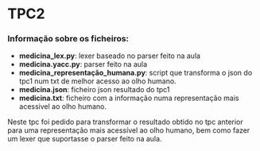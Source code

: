 
# TPC2

### Informação sobre os ficheiros:
* **medicina_lex.py**: lexer baseado no parser feito na aula
* **medicina.yacc.py**: parser feito na aula
* **medicina_representação_humana.py**: script que transforma o json do tpc1 num txt de melhor acesso ao olho humano.
* **medicina.json**: ficheiro json resultado do tpc1
* **medicina.txt**: ficheiro com a informação numa representação mais acessivel ao olho humano.

Neste tpc foi pedido para transformar o resultado obtido no tpc anterior para uma representação mais acessível ao olho humano, bem como fazer um lexer que suportasse o parser feito na aula.
